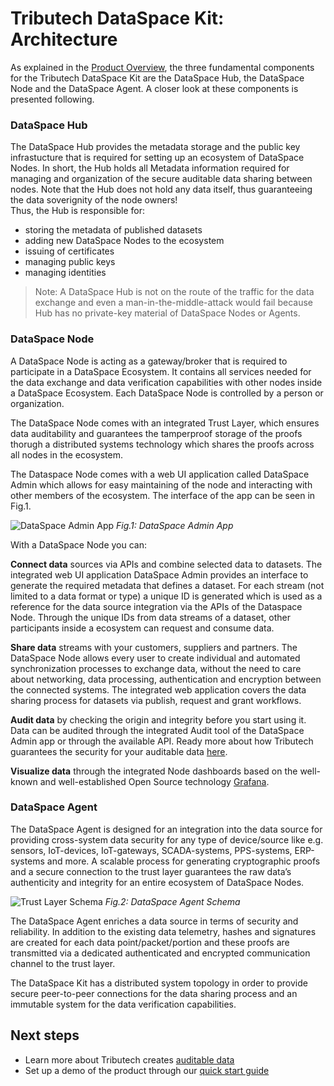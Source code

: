 # Tributech DataSpace Kit: Architecture

As explained in the [Product Overview](./product-overview.md), the three fundamental components for the Tributech DataSpace Kit are the DataSpace Hub, the DataSpace Node and the DataSpace Agent. A closer look at these components is presented following.

### DataSpace Hub

The DataSpace Hub provides the metadata storage and the public key infrastucture that is required for setting up an ecosystem of DataSpace Nodes. In short, the Hub holds all Metadata information required for managing and organization of the secure auditable data sharing between nodes. Note that the Hub does not hold any data itself, thus guaranteeing the data soverignity of the node owners!<br/>
Thus, the Hub is responsible for:

- storing the metadata of published datasets
- adding new DataSpace Nodes to the ecosystem
- issuing of certificates
- managing public keys
- managing identities

> Note: A DataSpace Hub is not on the route of the traffic for the data exchange and even a man-in-the-middle-attack would fail because Hub has no private-key material of DataSpace Nodes or Agents.

### DataSpace Node

A DataSpace Node is acting as a gateway/broker that is required to participate in a DataSpace Ecosystem. It contains all services needed for the data exchange and data verification capabilities with other nodes inside a DataSpace Ecosystem. Each DataSpace Node is controlled by a person or organization.

The DataSpace Node comes with an integrated Trust Layer, which ensures data auditability and guarantees the tamperproof storage of the proofs thorugh a distributed systems technology which shares the proofs across all nodes in the ecosystem.

The Dataspace Node comes with a web UI application called DataSpace Admin which allows for easy maintaining of the node and interacting with other members of the ecosystem.
The interface of the app can be seen in Fig.1.

![DataSpace Admin App](./img/dataspace-admin.jpg)
_Fig.1: DataSpace Admin App_

With a DataSpace Node you can:

**Connect data** sources via APIs and combine selected data to datasets. The integrated web UI application DataSpace Admin provides an interface to generate the required metadata that defines a dataset. For each stream (not limited to a data format or type) a unique ID is generated which is used as a reference for the data source integration via the APIs of the Dataspace Node. Through the unique IDs from data streams of a dataset, other participants inside a ecosystem can request and consume data.

**Share data** streams with your customers, suppliers and partners. The DataSpace Node allows every user to create individual and automated synchronization processes to exchange data, without the need to care about networking, data processing, authentication and encryption between the connected systems. The integrated web application covers the data sharing process for datasets via publish, request and grant workflows.

**Audit data** by checking the origin and integrity before you start using it. Data can be audited through the integrated Audit tool of the DataSpace Admin app or through the available API. Ready more about how Tributech guarantees the security for your auditable data [here](./auditable-data.md).

**Visualize data** through the integrated Node dashboards based on the well-known and well-established Open Source technology <a href="https://grafana.com/" target="_blank">Grafana</a>.

### DataSpace Agent

The DataSpace Agent is designed for an integration into the data source for providing cross-system data security for any type of device/source like e.g. sensors, IoT-devices, IoT-gateways, SCADA-systems, PPS-systems, ERP-systems and more. A scalable process for generating cryptographic proofs and a secure connection to the trust layer guarantees the raw data’s authenticity and integrity for an entire ecosystem of DataSpace Nodes.

![Trust Layer Schema](img/dataspace-agent-schema.png)
_Fig.2: DataSpace Agent Schema_

The DataSpace Agent enriches a data source in terms of security and reliability. In addition to the existing data telemetry, hashes and signatures are created for each data point/packet/portion and these proofs are transmitted via a dedicated authenticated and encrypted communication channel to the trust layer.

The DataSpace Kit has a distributed system topology in order to provide secure peer-to-peer connections for the data sharing process and an immutable system for the data verification capabilities.

## Next steps

- Learn more about Tributech creates [auditable data](auditable-data.md)
- Set up a demo of the product through our [quick start guide](../quickstart/overview.md)
